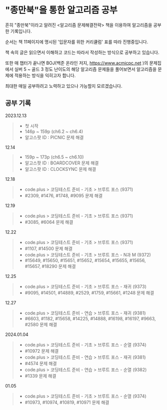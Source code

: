 # "종만북"을 통한 알고리즘 공부

흔히 "종만북"이라고 알려진 <알고리즘 문제해결전략> 책을 이용하여 알고리즘을 공부한 기록입니다.

순서는 책 11페이지에 명시된 '입문자를 위한 커리큘럼' 표를 따라 진행중입니다.

책 속의 글은 읽으면서 이해하고 코드는 따라서 작성하는 방식으로 공부하고 있습니다.

또한 매 챕터가 끝나면 BOJ(백준 온라인 저지, https://www.acmicpc.net )의 문제집에서 실버 5 ~ 골드 3 정도 난이도의 해당 알고리즘 문제들을 풀어보면서 알고리즘을 문제에 적용하는 방식을 익히고자 합니다.

최대한 매일 공부하려고 노력하고 있으나 가능할지 모르겠습니다.

## 공부 기록

2023.12.13

> -   첫 시작
> -   146p ~ 159p (ch6.2 ~ ch6.4)
> -   알고스팟 ID : PICNIC 문제 해결

12.14

> -   159p ~ 173p (ch6.5 ~ ch6.10)
> -   알고스팟 ID : BOARDCOVER 문제 해결
> -   알고스팟 ID : CLOCKSYNC 문제 해결

12.18

> -   code.plus > 코딩테스트 준비 - 기초 > 브루트 포스 (9371)
> -   #2309, #1476, #1748, #9095 문제 해결

12.19

> -   code.plus > 코딩테스트 준비 - 기초 > 브루트 포스 (9371)
> -   #3085, #6064 문제 해결

12.22

> -   code.plus > 코딩테스트 준비 - 기초 > 브루트 포스 (9371)
> -   #1107, #14500 문제 해결
> -   code.plus > 코딩테스트 준비 - 기초 > 브루트 포스 - N과 M (9372)
> -   #15649, #15650, #15651, #15652, #15654, #15655, #15656, #15657, #18290 문제 해결

12.25

> -   code.plus > 코딩테스트 준비 - 기초 > 브루트 포스 - 재귀 (9373)
> -   #9095, #14501, #14889, #2529, #1759, #15661, #1248 문제 해결

12.27

> -   code.plus > 코딩테스트 준비 - 연습 > 브루트 포스 - 재귀 (9381)
> -   #6603, #1182, #15658, #14225, #14888, #16198, #16197, #9663, #2580 문제 해결

2024.01.04

> -   code.plus > 코딩테스트 준비 - 기초 > 브루트 포스 - 순열 (9374)
> -   #10972 문제 해결
> -   code.plus > 코딩테스트 준비 - 연습 > 브루트 포스 - 재귀 (9381)
> -   #4574 문제 해결
> -   code.plus > 코딩테스트 준비 - 연습 > 브루트 포스 - 순열 (9382)
> -   #1339 문제 해결

01.05

> -   code.plus > 코딩테스트 준비 - 기초 > 브루트 포스 - 순열 (9374)
> -   #10973, #10974, #10819, #10971 문제 해결
